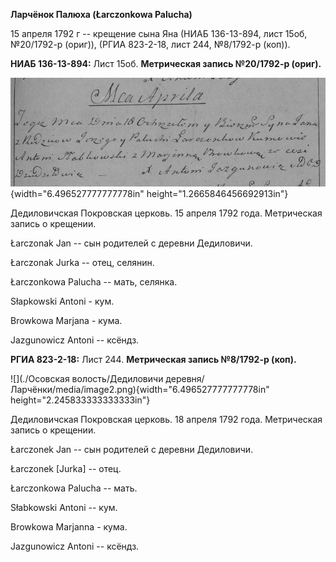 **Ларчёнок Палюха (Łarczonkowa Palucha)**

15 апреля 1792 г -- крещение сына Яна (НИАБ 136-13-894, лист 15об,
№20/1792-р (ориг)), (РГИА 823-2-18, лист 244, №8/1792-р (коп)).

**НИАБ 136-13-894:** Лист 15об. **Метрическая запись №20/1792-р
(ориг).**

![](./media/4bf11a237aca7511a38ef9806aaa1e69521f13fd.png){width="6.496527777777778in"
height="1.2665846456692913in"}

Дедиловичская Покровская церковь. 15 апреля 1792 года. Метрическая
запись о крещении.

Łarczonak Jan -- сын родителей с деревни Дедиловичи.

Łarczonak Jurka -- отец, селянин.

Łarczonkowa Palucha -- мать, селянка.

Słapkowski Antoni - кум.

Browkowa Marjana - кума.

Jazgunowicz Antoni -- ксёндз.

**РГИА 823-2-18:** Лист 244. **Метрическая запись №8/1792-р (коп).**

![](./Осовская волость/Дедиловичи деревня/Ларчёнки/media/image2.png){width="6.496527777777778in"
height="2.245833333333333in"}

Дедиловичская Покровская церковь. 18 апреля 1792 года. Метрическая
запись о крещении.

Łarczonek Jan -- сын родителей с деревни Дедиловичи.

Łarczonek \[Jurka\] -- отец.

Łarczonkowa Palucha -- мать.

Słabkowski Antoni -- кум.

Browkowa Marjanna - кума.

Jazgunowicz Antoni -- ксёндз.
